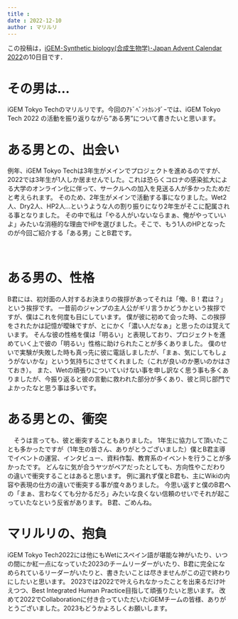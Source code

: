 ```yaml
---
title :
date : 2022-12-10
author : マリルリ
---
```


この投稿は，[iGEM･Synthetic biology(合成生物学)･Japan Advent Calendar 2022](https://adventar.org/calendars/7510)の10日目です．

# その男は…
iGEM Tokyo Techのマリルリです。今回のｱﾄﾞﾍﾞﾝﾄｶﾚﾝﾀﾞｰでは、iGEM Tokyo Tech 2022 の活動を振り返りながら”ある男”について書きたいと思います。

<!--more-->

# ある男との、出会い
例年、iGEM Tokyo Techは3年生がメインでプロジェクトを進めるのですが、2022では3年生が1人しか居ませんでした。これは恐らくコロナの感染拡大による大学のオンライン化に伴って、サークルへの加入を見送る人が多かったためだと考えられます。
そのため、2年生がメインで活動する事になりました。Wet2人、Dry2人、HP2人…というような人の割り振りになり2年生がそこに配属される事となりました。
その中で私は「やる人がいないならまぁ、俺がやっていいよ」みたいな消極的な理由でHPを選びました。そこで、もう1人のHPとなったのが今回ご紹介する「ある男」ことB君です。

<br>

# ある男の、性格
B君には、初対面の人対するお決まりの挨拶があってそれは「俺、B！君は？」という挨拶です。
一昔前のジャンプの主人公がギリ言うかどうかという挨拶ですが、僕はこれを何度も目にしています。
僕が彼に初めて会った時、この挨拶をされたかは記憶が曖昧ですが、とにかく「濃い人だなぁ」と思ったのは覚えています。
そんな彼の性格を僕は「明るい」と表現しており、プロジェクトを進めていく上で彼の「明るい」性格に助けられたことが多くありました。
僕のせいで実験が失敗した時も真っ先に彼に電話しましたが、「まぁ、気にしてもしょうがないかな」という気持ちにさせてくれました（これが良いのか悪いのかはさておき）。
また、Wetの頑張りについていけない事を申し訳なく思う事も多くありましたが、今振り返ると彼の言動に救われた部分が多くあり、彼と同じ部門でよかったなと思う事は多いです。
# ある男との、衝突
　そうは言っても、彼と衝突することもありました。
 1年生に協力して頂いたことも多かったですが（1年生の皆さん、ありがとうございました）僕とB君主導でイベントの運営、インタビュー、資料作製、教育系のイベントを行うことが多かったです。
 どんなに気が合うヤツがペアだったとしても、方向性やこだわりの違いで衝突することはあると思います。
 例に漏れず僕とB君も、主にWikiの内容や表現の仕方の違いで衝突する事が度々ありました。
 今思い返すと僕のB君への「まぁ、言わなくても分かるだろ」みたいな良くない信頼のせいでそれが起こっていたなという反省があります。
 B君、ごめんね。
 
 
# マリルリの、抱負
iGEM Tokyo Tech2022には他にもWetにスペイン語が堪能な神がいたり、いつの間にか紅一点になっていた2023のチームリーダーがいたり、B君に完全になめられているリーダーがいたりと、書きたいことは尽きませんがこの辺で終わりにしたいと思います。
2023では2022で叶えられなかったことを出来るだけ叶えつつ、Best Integrated Human Practice目指して頑張りたいと思います。
改めて2022でCollaborationに付き合っていただいたiGEMチームの皆様、ありがとうございました。2023もどうかよろしくお願いします。
